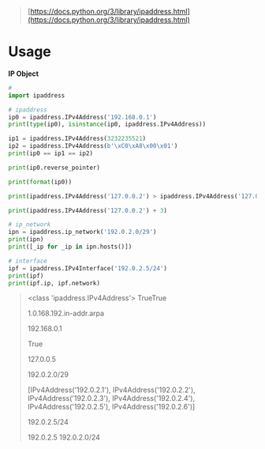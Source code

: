> [https://docs.python.org/3/library/ipaddress.html](https://docs.python.org/3/library/ipaddress.html)

# Usage
**IP Object**

```python
#
import ipaddress

# ipaddress
ip0 = ipaddress.IPv4Address('192.168.0.1')
print(type(ip0), isinstance(ip0, ipaddress.IPv4Address))

ip1 = ipaddress.IPv4Address(3232235521)
ip2 = ipaddress.IPv4Address(b'\xC0\xA8\x00\x01')
print(ip0 == ip1 == ip2)

print(ip0.reverse_pointer)

print(format(ip0))

print(ipaddress.IPv4Address('127.0.0.2') > ipaddress.IPv4Address('127.0.0.1'))

print(ipaddress.IPv4Address('127.0.0.2') + 3)

# ip_network
ipn = ipaddress.ip_network('192.0.2.0/29')
print(ipn)
print([_ip for _ip in ipn.hosts()])

# interface
ipf = ipaddress.IPv4Interface('192.0.2.5/24')
print(ipf)
print(ipf.ip, ipf.network)

```

> <class 'ipaddress.IPv4Address'> TrueTrue
> 
> 1.0.168.192.in-addr.arpa
> 
> 192.168.0.1
> 
> True
> 
> 127.0.0.5
> 
> 192.0.2.0/29
> 
> [IPv4Address('192.0.2.1'), IPv4Address('192.0.2.2'), IPv4Address('192.0.2.3'), IPv4Address('192.0.2.4'), IPv4Address('192.0.2.5'), IPv4Address('192.0.2.6')]
> 
> 192.0.2.5/24
> 
> 192.0.2.5 192.0.2.0/24
> 

​

